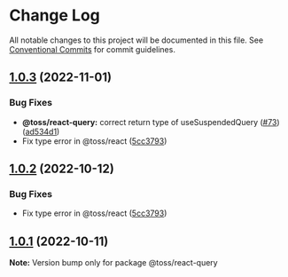 # Change Log

All notable changes to this project will be documented in this file.
See [Conventional Commits](https://conventionalcommits.org) for commit guidelines.

## [1.0.3](https://github.com/toss/slash/compare/@toss/react-query@1.0.1...@toss/react-query@1.0.3) (2022-11-01)


### Bug Fixes

* **@toss/react-query:** correct return type of useSuspendedQuery ([#73](https://github.com/toss/slash/issues/73)) ([ad534d1](https://github.com/toss/slash/commit/ad534d1714d48757686120580d504021c7afb457))
* Fix type error in @toss/react ([5cc3793](https://github.com/toss/slash/commit/5cc37936e8739204f32f9f50ee61570b758343f8))





## [1.0.2](https://github.com/toss/slash/compare/@toss/react-query@1.0.1...@toss/react-query@1.0.2) (2022-10-12)


### Bug Fixes

* Fix type error in @toss/react ([5cc3793](https://github.com/toss/slash/commit/5cc37936e8739204f32f9f50ee61570b758343f8))





## [1.0.1](https://github.com/toss/slash/compare/@toss/react-query@1.0.0...@toss/react-query@1.0.1) (2022-10-11)

**Note:** Version bump only for package @toss/react-query
